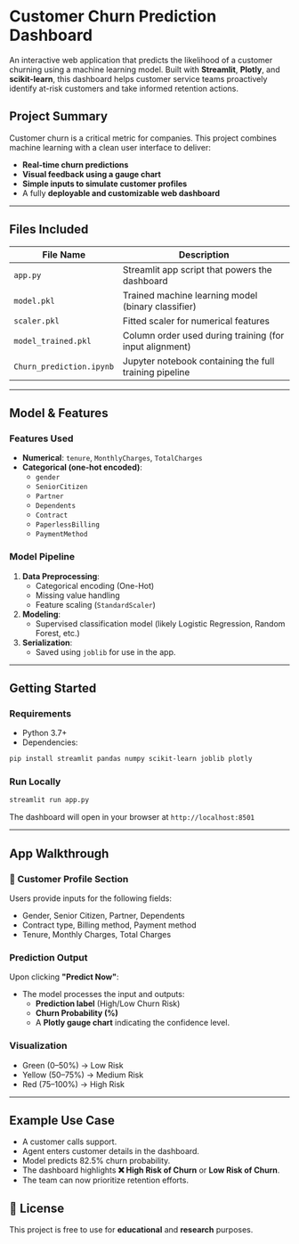 
#  Customer Churn Prediction Dashboard

An interactive web application that predicts the likelihood of a  customer churning using a machine learning model. Built with **Streamlit**,  **Plotly**, and **scikit-learn**, this dashboard helps customer service teams proactively identify at-risk customers and take informed retention actions.


##  Project Summary

Customer churn is a critical metric for  companies. This project combines machine learning with a clean user interface to deliver:

- **Real-time churn predictions**
- **Visual feedback using a gauge chart**
- **Simple inputs to simulate customer profiles**
- A fully **deployable and customizable web dashboard**

---

##  Files Included

| File Name               | Description                                              |
|------------------------ |----------------------------------------------------------|
| `app.py`                | Streamlit app script that powers the dashboard           |
| `model.pkl`             | Trained machine learning model (binary classifier)       |
| `scaler.pkl`            | Fitted scaler for numerical features                     |
| `model_trained.pkl`     | Column order used during training (for input alignment)  |
| `Churn_prediction.ipynb`| Jupyter notebook containing the full training pipeline  |

---

##  Model & Features

###  Features Used

- **Numerical**: `tenure`, `MonthlyCharges`, `TotalCharges`
- **Categorical (one-hot encoded)**:
  - `gender`
  - `SeniorCitizen`
  - `Partner`
  - `Dependents`
  - `Contract`
  - `PaperlessBilling`
  - `PaymentMethod`

###  Model Pipeline

1. **Data Preprocessing**:
   - Categorical encoding (One-Hot)
   - Missing value handling
   - Feature scaling (`StandardScaler`)
2. **Modeling**:
   - Supervised classification model (likely Logistic Regression, Random Forest, etc.)
3. **Serialization**:
   - Saved using `joblib` for use in the app.

---

##  Getting Started

###  Requirements

- Python 3.7+
- Dependencies:

```bash
pip install streamlit pandas numpy scikit-learn joblib plotly
```

###  Run Locally

```bash
streamlit run app.py
```

The dashboard will open in your browser at `http://localhost:8501`

---

##  App Walkthrough
### 👤 Customer Profile Section

Users provide inputs for the following fields:
- Gender, Senior Citizen, Partner, Dependents
- Contract type, Billing method, Payment method
- Tenure, Monthly Charges, Total Charges

###  Prediction Output

Upon clicking **"Predict Now"**:
- The model processes the input and outputs:
  - **Prediction label** (High/Low Churn Risk)
  - **Churn Probability (%)**
  - A **Plotly gauge chart** indicating the confidence level.

###  Visualization

- Green (0–50%) → Low Risk  
- Yellow (50–75%) → Medium Risk  
- Red (75–100%) → High Risk

---

##  Example Use Case

-  A customer calls support.
-  Agent enters customer details in the dashboard.
-  Model predicts 82.5% churn probability.
-  The dashboard highlights **❌ High Risk of Churn** or **Low Risk of Churn**.
-  The team can now prioritize retention efforts.



## 📝 License

This project is free to use for **educational** and **research** purposes. 

